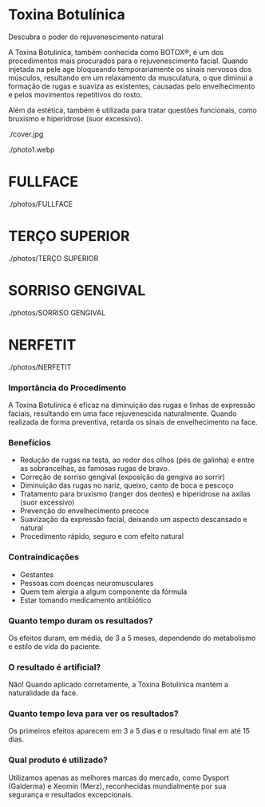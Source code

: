 <!-- order:10 -->

<!-- title:start -->
# Toxina Botulínica
<!-- title:end -->
<!-- subtitle:start -->
Descubra o poder do rejuvenescimento natural
<!-- subtitle:end -->
<!-- description:start -->
A Toxina Botulínica, também conhecida como BOTOX®, é um dos procedimentos mais procurados para o rejuvenescimento facial. Quando injetada na pele age bloqueando temporariamente os sinais nervosos dos músculos, resultando em um relaxamento da musculatura, o que diminui a formação de rugas e suaviza as existentes, causadas pelo envelhecimento e pelos movimentos repetitivos do rosto.

Além da estética, também é utilizada para tratar questões funcionais, como bruxismo e hiperidrose (suor excessivo).
<!-- description:end -->
<!-- cover:start -->
./cover.jpg
<!-- cover:end -->

<!-- photo1:start -->
./photo1.webp
<!-- photo1:end -->

<!-- carousel:start -->
# FULLFACE
./photos/FULLFACE
<!-- carousel:end -->

<!-- carousel:start -->
# TERÇO SUPERIOR
./photos/TERÇO SUPERIOR
<!-- carousel:end -->

<!-- carousel:start -->
# SORRISO GENGIVAL
./photos/SORRISO GENGIVAL
<!-- carousel:end -->

<!-- carousel:start -->
# NERFETIT
./photos/NERFETIT
<!-- carousel:end -->


<!-- faq:start -->
### Importância do Procedimento  
A Toxina Botulínica é eficaz na diminuição das rugas e linhas de expressão faciais, resultando em uma face rejuvenescida naturalmente. Quando realizada de forma preventiva, retarda os sinais de envelhecimento na face.
<!-- faq:end -->
<!-- faq:start -->
### Benefícios  
- Redução de rugas na testa, ao redor dos olhos (pés de galinha) e entre as sobrancelhas, as famosas rugas de bravo.  
- Correção de sorriso gengival (exposição da gengiva ao sorrir)  
- Diminuição das rugas no nariz, queixo, canto de boca e pescoço  
- Tratamento para bruxismo (ranger dos dentes) e hiperidrose na axilas (suor excessivo)  
- Prevenção do envelhecimento precoce  
- Suavização da expressão facial, deixando um aspecto descansado e natural  
- Procedimento rápido, seguro e com efeito natural  
<!-- faq:end -->
<!-- faq:start -->
### Contraindicações  
- Gestantes  
- Pessoas com doenças neuromusculares  
- Quem tem alergia a algum componente da fórmula  
- Estar tomando medicamento antibiótico  
<!-- faq:end -->
<!-- faq:start -->
### Quanto tempo duram os resultados?  
Os efeitos duram, em média, de 3 a 5 meses, dependendo do metabolismo e estilo de vida do paciente.
<!-- faq:end -->
<!-- faq:start -->
### O resultado é artificial?  
Não! Quando aplicado corretamente, a Toxina Botulínica mantém a naturalidade da face.
<!-- faq:end -->
<!-- faq:start -->
### Quanto tempo leva para ver os resultados?  
Os primeiros efeitos aparecem em 3 a 5 dias e o resultado final em até 15 dias.
<!-- faq:end -->
<!-- faq:start -->
### Qual produto é utilizado?  
Utilizamos apenas as melhores marcas do mercado, como Dysport (Galderma) e Xeomin (Merz), reconhecidas mundialmente por sua segurança e resultados excepcionais.
<!-- faq:end -->
